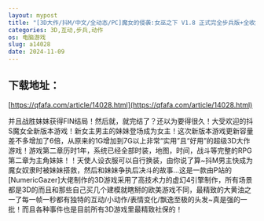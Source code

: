 ```yaml
---
layout: mypost
title: "[3D大作/抖M/中文/全动态/PC]魔女的侵袭:女巫之下 V1.8 正式完全步兵版+全收集存档 [6.9G][移动/百度]"
categories: 3D,互动,步兵,动作
os: 电脑游戏
slug: a14028
date: 2024-11-09
---
```


## 下载地址：

[https://qfafa.com/article/14028.html](https://qfafa.com/article/14028.html)

并且战胜妹妹获得FIN结局！然后就，就完结了？还以为要得很久！大受欢迎的抖S魔女全新版本游戏！新女主男主的妹妹登场成为女主！这次新版本游戏更新容量差不多增加了6倍，从原来的1G增加到7G以上非常“实用”且“好用”的超级3D大作游戏！游戏第二章历时1年，系统已经全部时装，地图，时间，战斗等完整的RPG第二章为主角妹妹！！天使人设衣服可以自行换装，由你说了算~抖M男主快成为魔女奴隶时被妹妹搭救，然后和妹妹争执后决斗的故事…这是一款由P站的\[NumericGazer\]大佬制作的3D游戏采用了高技术力的虚幻4引擎制作，所有场景都是3D的而且和那些自己买几个建模就瞎掰的欧美游戏不同，最精致的大黄油之一了每一帧一秒都有独特的互动/小动作/表情变化/飘逸至极的头发~真是强的一批！而且各种事件也是目前所有3D游戏里最精致社保的！